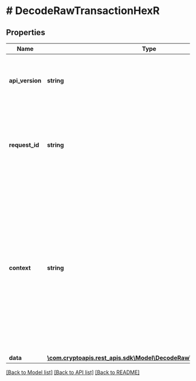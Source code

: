 # # DecodeRawTransactionHexR

## Properties

Name | Type | Description | Notes
------------ | ------------- | ------------- | -------------
**api_version** | **string** | Specifies the version of the API that incorporates this endpoint. |
**request_id** | **string** | Defines the ID of the request. The &#x60;requestId&#x60; is generated by Crypto APIs and it&#39;s unique for every request. |
**context** | **string** | In batch situations the user can use the context to correlate responses with requests. This property is present regardless of whether the response was successful or returned as an error. &#x60;context&#x60; is specified by the user. | [optional]
**data** | [**\com.cryptoapis.rest_apis.sdk\Model\DecodeRawTransactionHexRData**](DecodeRawTransactionHexRData.md) |  |

[[Back to Model list]](../../README.md#models) [[Back to API list]](../../README.md#endpoints) [[Back to README]](../../README.md)
